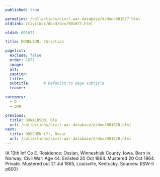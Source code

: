 ```yaml
---
published: true

permalink: /collections/civil-war-database/d/don/001677.html
oldlink: /CivilWar/db/d/don/001677.html

oldid: 001677

title: DONELSON, Christian

pagelist:
  exclude: false
  order: 1677
  image: 
  alt:
  caption:
  title:
  subtitle:      # Defaults to page subtitle
  teaser:

category: 
  - D 
  - DON

previous:
  title: DONALDSON, Ole
  url: /collections/civil-war-database/d/don/001676.html  
next:
  title: DOSCHEN (?), Oscar
  url: /collections/civil-war-database/d/dos/001678.html   
---
```

IA 13th Inf Co E. Residence: Ossian, Winneshiek County, Iowa. Born in Norway. Civil War: Age 44. Enlisted 20 Oct 1864. Mustered 20 Oct 1864. Private. Mustered out 21 Jul 1865, Louisville, Kentucky. Sources: (ISW-II p600)